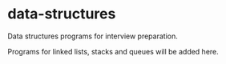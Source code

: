 # data-structures
Data structures programs for interview preparation.

Programs for linked lists, stacks and queues will be added here.
